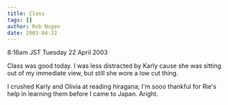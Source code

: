 ```yaml
---
title: Class
tags: []
author: Rob Nugen
date: 2003-04-22
---
```


<p class=date>8:16am JST Tuesday 22 April 2003</p>

<p>Class was good today.  I was less distracted by Karly cause she was
sitting out of my immediate view, but still she wore a low cut thing.</p>

<p>I crushed Karly and Olivia at reading hiragana; I'm sooo thankful
for Rie's help in learning them before I came to Japan.  Aright.</p>

